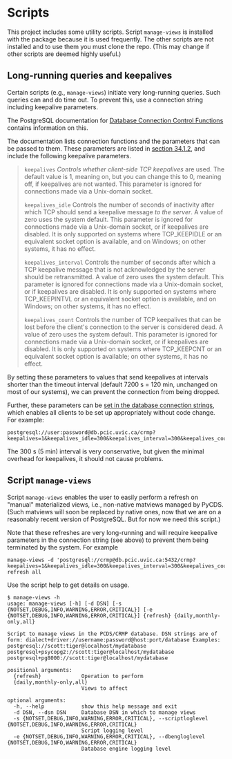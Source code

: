 # Scripts

This project includes some utility scripts. Script `manage-views` is 
installed with the package because it is used frequently. The other scripts
are not installed and to use them you must clone the repo. (This may change
if other scripts are deemed highly useful.)

## Long-running queries and keepalives

Certain scripts (e.g., `manage-views`) initiate very long-running queries.
Such queries can and do time out. To prevent this, use a connection string
including keepalive parameters.

The PostgreSQL documentation for 
[Database Connection Control Functions](https://www.postgresql.org/docs/current/libpq-connect.html) 
contains information on this.

The documentation lists connection functions and the parameters that can be 
passed to them. These parameters are listed in 
[section 34.1.2](https://www.postgresql.org/docs/current/libpq-connect.html#LIBPQ-PARAMKEYWORDS), and include the following keepalive parameters.

> `keepalives`
*Controls whether client-side TCP keepalives* are used. The default value is 1, meaning on, but you can change this to 0, meaning off, if keepalives are not wanted. This parameter is ignored for connections made via a Unix-domain socket.
>
> `keepalives_idle`
Controls the number of seconds of inactivity after which TCP should send a keepalive message *to the server*. A value of zero uses the system default. This parameter is ignored for connections made via a Unix-domain socket, or if keepalives are disabled. It is only supported on systems where TCP_KEEPIDLE or an equivalent socket option is available, and on Windows; on other systems, it has no effect.
>
>`keepalives_interval`
Controls the number of seconds after which a TCP keepalive message that is not acknowledged by the server should be retransmitted. A value of zero uses the system default. This parameter is ignored for connections made via a Unix-domain socket, or if keepalives are disabled. It is only supported on systems where TCP_KEEPINTVL or an equivalent socket option is available, and on Windows; on other systems, it has no effect.
>
> `keepalives_count`
Controls the number of TCP keepalives that can be lost before the client's connection to the server is considered dead. A value of zero uses the system default. This parameter is ignored for connections made via a Unix-domain socket, or if keepalives are disabled. It is only supported on systems where TCP_KEEPCNT or an equivalent socket option is available; on other systems, it has no effect.

By setting these parameters to values that send keepalives at intervals 
shorter than the timeout interval (default 7200 s = 120 min, unchanged on
most of our systems), we can prevent the connection from being dropped.

Further, these parameters can be 
[set in the database connection strings](https://www.postgresql.org/docs/current/libpq-connect.html#LIBPQ-CONNSTRING), 
which enables all clients to be set up appropriately without code change. 
For example:

```
postgresql://user:password@db.pcic.uvic.ca/crmp?keepalives=1&keepalives_idle=300&keepalives_interval=300&keepalives_count=9
```

The 300 s (5 min) interval is very conservative, but given the minimal overhead for keepalives, it should not cause problems.


## Script `manage-views`

Script `manage-views` enables the user to easily perform a refresh on 
"manual" materialized views, i.e., non-native matviews managed by PyCDS.
(Such matviews will soon be replaced by native ones, now that we are on
a reasonably recent version of PostgreSQL. But for now we need this script.)

Note that these refreshes are very long-running and will require keepalive
parameters in the connection string (see above) to prevent them being 
terminated by the system. For example

```text
manage-views -d 'postgresql://crmp@db.pcic.uvic.ca:5432/crmp?keepalives=1&keepalives_idle=300&keepalives_interval=300&keepalives_count=9' refresh all
```

Use the script help to get details on usage.

```
$ manage-views -h
usage: manage-views [-h] [-d DSN] [-s {NOTSET,DEBUG,INFO,WARNING,ERROR,CRITICAL}] [-e {NOTSET,DEBUG,INFO,WARNING,ERROR,CRITICAL}] {refresh} {daily,monthly-only,all}

Script to manage views in the PCDS/CRMP database. DSN strings are of form: dialect+driver://username:password@host:port/database Examples: postgresql://scott:tiger@localhost/mydatabase postgresql+psycopg2://scott:tiger@localhost/mydatabase
postgresql+pg8000://scott:tiger@localhost/mydatabase

positional arguments:
  {refresh}             Operation to perform
  {daily,monthly-only,all}
                        Views to affect

optional arguments:
  -h, --help            show this help message and exit
  -d DSN, --dsn DSN     Database DSN in which to manage views
  -s {NOTSET,DEBUG,INFO,WARNING,ERROR,CRITICAL}, --scriptloglevel {NOTSET,DEBUG,INFO,WARNING,ERROR,CRITICAL}
                        Script logging level
  -e {NOTSET,DEBUG,INFO,WARNING,ERROR,CRITICAL}, --dbengloglevel {NOTSET,DEBUG,INFO,WARNING,ERROR,CRITICAL}
                        Database engine logging level
```

